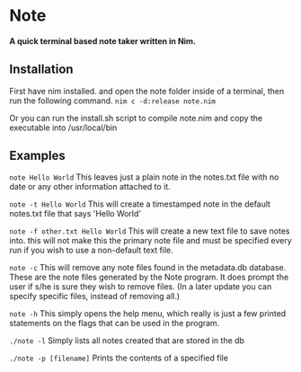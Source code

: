 # Note
#### A quick terminal based note taker written in Nim.

## Installation
First have nim installed. and open the note folder inside of a terminal,
 then run the following command.
`nim c -d:release note.nim`

Or you can run the install.sh script to compile note.nim and copy the
executable into /usr/local/bin

## Examples

`note Hello World`
This leaves just a plain note in the notes.txt file with no date or any
other information attached to it.

`note -t Hello World`
This will create a timestamped note in the default notes.txt file that
says 'Hello World'

`note -f other.txt Hello World`
This will create a new text file to save notes into. this will not make this 
the primary note file and must be specified every run if you wish to use a 
non-default text file.

`note -c`
This will remove any note files found in the metadata.db database. These
are the note files generated by the Note program. It does prompt the user if s/he
is sure they wish to remove files. 
(In a later update you can specify specific files, instead of removing all.)

`note -h`
This simply opens the help menu, which really is just a few printed statements
on the flags that can be used in the program.


`./note -l`
Simply lists all notes created that are stored in the db

`./note -p [filename]`
Prints the contents of a specified file
